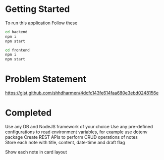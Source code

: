 # Getting Started
To run this application Follow these

```bash
cd backend
npm i
npm start
```

```bash
cd frontend
npm i
npm start
```

# Problem Statement
https://gist.github.com/shhdharmen/4dcfc143fe614faa680e3ebd0248156e

# Completed
Use any DB and NodeJS framework of your choice
Use any pre-defined configurations to read environment variables, for example use dotenv package
Create REST APIs to perform CRUD operations of notes    
Store each note with title, content, date-time and draft flag

Show each note in card layout


